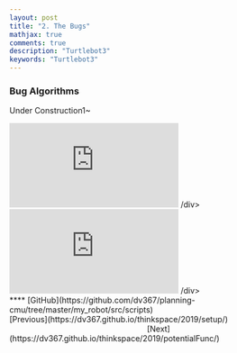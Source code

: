 ```yaml
---
layout: post
title: "2. The Bugs"
mathjax: true
comments: true
description: "Turtlebot3"
keywords: "Turtlebot3"
---  
```


### Bug Algorithms
Under Construction1~  

<div class="video-container">
<iframe src="https://www.youtube.com/embed/CHuY9NROrJA" frameborder="0" allow="accelerometer; autoplay; encrypted-media; gyroscope; picture-in-picture" allowfullscreen></iframe>
 /div>  

<br>

<div class="video-container">
<iframe src="https://www.youtube.com/embed/_q251ZH7kOk" frameborder="0" allow="accelerometer; autoplay; encrypted-media; gyroscope; picture-in-picture" allowfullscreen></iframe>
 /div>  

<br>
**</>** [GitHub](https://github.com/dv367/planning-cmu/tree/master/my_robot/src/scripts)
<br>
<div class="divider"></div>
[Previous](https://dv367.github.io/thinkspace/2019/setup/) &nbsp;&nbsp;&nbsp;&nbsp;&nbsp;&nbsp;&nbsp;&nbsp;&nbsp;&nbsp;&nbsp;&nbsp;&nbsp;&nbsp;&nbsp;&nbsp;&nbsp;&nbsp;&nbsp;&nbsp;&nbsp;&nbsp;&nbsp;&nbsp;&nbsp;&nbsp;&nbsp;&nbsp;&nbsp;&nbsp;&nbsp;&nbsp;&nbsp;&nbsp;&nbsp;&nbsp;&nbsp;&nbsp;&nbsp;&nbsp;&nbsp;&nbsp;&nbsp;&nbsp;&nbsp;&nbsp;&nbsp;&nbsp;&nbsp;&nbsp;&nbsp;&nbsp;&nbsp;&nbsp;&nbsp;&nbsp;&nbsp;&nbsp;&nbsp;&nbsp;&nbsp; [Next](https://dv367.github.io/thinkspace/2019/potentialFunc/)
<div class="divider"></div>

